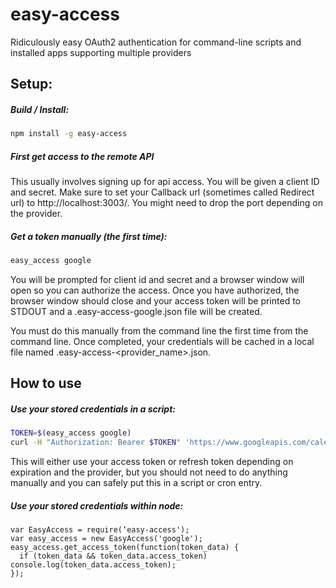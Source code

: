 easy-access
==========

Ridiculously easy OAuth2 authentication for command-line scripts and installed apps supporting multiple providers

## Setup:

##### Build / Install:

```bash
npm install -g easy-access
```

##### First get access to the remote API

This usually involves signing up for api access. You will be given a client ID
and secret. Make sure to set your Callback url (sometimes called Redirect url)
to http://localhost:3003/. You might need to drop the port depending on the
provider.


##### Get a token manually (the first time):

```bash
easy_access google
```

You will be prompted for client id and secret and a browser window will open so
you can authorize the access. Once you have authorized, the browser window
should close and your access token will be printed to STDOUT and a
.easy-access-google.json file will be created.

You must do this manually from the command line the first time from the command
line. Once completed, your credentials will be cached in a local file
named .easy-access-<provider_name>.json.


## How to use

##### Use your stored credentials in a script:

```bash
TOKEN=$(easy_access google)
curl -H "Authorization: Bearer $TOKEN" 'https://www.googleapis.com/calendar/v3/users/me/calendarList?minAccessRole=owner'
```

This will either use your access token or refresh token depending on expiration
and the provider, but you should not need to do anything manually and you can
safely put this in a script or cron entry.

##### Use your stored credentials within node:

```node
var EasyAccess = require(‘easy-access');
var easy_access = new EasyAccess('google');
easy_access.get_access_token(function(token_data) {
  if (token_data && token_data.access_token) console.log(token_data.access_token);
});
```
